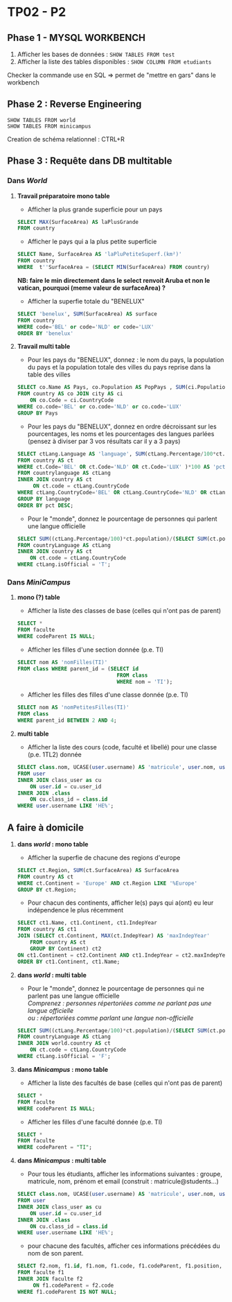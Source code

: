 
# TP02 - P2 
## Phase 1 - MYSQL WORKBENCH 
1. Afficher les bases de données : `SHOW TABLES FROM test`   
2. Afficher la liste des tables disponibles : `SHOW COLUMN FROM etudiants`  
  
Checker la commande use en SQL  => permet de "mettre en gars" dans le workbench  

## Phase 2 : Reverse Engineering 
`SHOW TABLES FROM world`  
`SHOW TABLES FROM minicampus`  
  
Creation de schéma relationnel : CTRL+R   

## Phase 3 : Requête dans DB multitable
### Dans _World_  

1. **Travail préparatoire mono table**
    - Afficher la plus grande superficie pour un pays  
    ```sql
    SELECT MAX(SurfaceArea) AS laPlusGrande  
    FROM country
    ``` 
    - Afficher le pays qui a la plus petite superficie  
    ```sql
    SELECT Name, SurfaceArea AS 'laPluPetiteSuperf.(km²)'
    FROM country
    WHERE  t''SurfaceArea = (SELECT MIN(SurfaceArea) FROM country)
    ```
    **NB: faire le min directement dans le select renvoit Aruba et non le vatican, pourquoi (meme valeur de surfaceArea) ?**   

    - Afficher la superfie totale du "BENELUX"  
    ```sql
    SELECT 'benelux', SUM(SurfaceArea) AS surface
    FROM country
    WHERE code='BEL' or code='NLD' or code='LUX'
    ORDER BY 'benelux'
    ```

2. **Travail multi table**

   - Pour les pays du "BENELUX", donnez : le nom du pays, la population du pays et la population totale des villes du pays reprise dans la table des villes  
    ```sql
    SELECT co.Name AS Pays, co.Population AS PopPays , SUM(ci.Population) AS PopTotVille
    FROM country AS co JOIN city AS ci
    	ON co.Code = ci.CountryCode
    WHERE co.code='BEL' or co.code='NLD' or co.code='LUX'
    GROUP BY Pays
   ```
   - Pour les pays du "BENELUX", donnez en ordre décroissant sur les pourcentages, les noms et les pourcentages des langues parlées
(pensez à diviser par 3 vos résultats car il y a 3 pays)  
    ```sql
    SELECT ctLang.Language AS 'language', SUM(ctLang.Percentage/100*ct.population)/(SELECT SUM(ct.population) 
    FROM country AS ct 
    WHERE ct.Code='BEL' OR ct.Code='NLD' OR ct.Code='LUX' )*100 AS 'pct'
    FROM countrylanguage AS ctLang
    INNER JOIN country AS ct
         ON ct.code = ctLang.CountryCode
    WHERE ctLang.CountryCode='BEL' OR ctLang.CountryCode='NLD' OR ctLang.CountryCode='LUX'
    GROUP BY language
    ORDER BY pct DESC;
    ```
   - Pour le "monde", donnez le pourcentage de personnes qui parlent une langue officielle   
    ```sql
    SELECT SUM((ctLang.Percentage/100)*ct.population)/(SELECT SUM(ct.population) FROM world.country AS ct )*100 AS '%_langueOfficielle'
    FROM countryLanguage AS ctLang
    INNER JOIN country AS ct
        ON ct.code = ctLang.CountryCode
    WHERE ctLang.isOfficial = 'T';
    ```

### Dans _MiniCampus_
1. **mono (?) table**

    - Afficher la liste des classes de base (celles qui n'ont pas de parent)  
    ```sql
    SELECT * 
    FROM faculte 
    WHERE codeParent IS NULL; 
    ```
    - Afficher les filles d'une section donnée (p.e. TI)  
    ```sql
    SELECT nom AS 'nomFilles(TI)' 
    FROM class WHERE parent_id = (SELECT id 
    								FROM class 
                                    WHERE nom = 'TI');
    ```    
    - Afficher les filles des filles d'une classe donnée (p.e. TI)
    ````sql
    SELECT nom AS 'nomPetitesFilles(TI)' 
    FROM class 
    WHERE parent_id BETWEEN 2 AND 4;
    ```` 
2. **multi table**
    - Afficher la liste des cours (code, faculté et libellé) pour une classe (p.e. 1TL2) donnée
    ```sql
    SELECT class.nom, UCASE(user.username) AS 'matricule', user.nom, user.prenom, CONCAT(LCASE(user.username), '@students.ephec.be') AS mail
    FROM user
    INNER JOIN class_user as cu
    	ON user.id = cu.user_id
    INNER JOIN .class
    	ON cu.class_id = class.id
    WHERE user.username LIKE 'HE%'; 
    ```    
    
## A faire à domicile
1. **dans _world_ : mono table**  

      - Afficher la superfie de chacune des regions d'europe  
    ```sql
    SELECT ct.Region, SUM(ct.SurfaceArea) AS SurfaceArea
    FROM country AS ct
    WHERE ct.Continent = 'Europe' AND ct.Region LIKE '%Europe'
    GROUP BY ct.Region;  
    ```       
      - Pour chacun des continents, afficher le(s) pays qui a(ont) eu leur indépendence le plus récemment  
    ```sql
    SELECT ct1.Name, ct1.Continent, ct1.IndepYear
    FROM country AS ct1
    JOIN (SELECT ct.Continent, MAX(ct.IndepYear) AS 'maxIndepYear' 
    	FROM country AS ct 
        GROUP BY Continent) ct2
    ON ct1.Continent = ct2.Continent AND ct1.IndepYear = ct2.maxIndepYear
    ORDER BY ct1.Continent, ct1.Name;    
    ``` 
    
2. **dans _world_ : multi table**  
    - Pour le "monde", donnez le pourcentage de personnes qui ne parlent pas une langue officielle  
     _Comprenez : personnes répertoriées comme ne parlant pas une langue officielle  
     ou : répertoriées comme parlant une langue non-officielle_
    ````sql
    SELECT SUM((ctLang.Percentage/100)*ct.population)/(SELECT SUM(ct.population) FROM country AS ct )*100 AS '%_langueNonOfficielle'
    FROM countryLanguage AS ctLang
    INNER JOIN world.country AS ct
        ON ct.code = ctLang.CountryCode
    WHERE ctLang.isOfficial = 'F';
    ```` 
3. **dans _Minicampus_ : mono table** 

    - Afficher la liste des facultés de base (celles qui n'ont pas de parent)
    ```sql
    SELECT * 
    FROM faculte 
    WHERE codeParent IS NULL;    
    ``` 
    - Afficher les filles d'une faculté donnée (p.e. TI)
    ```sql
    SELECT * 
    FROM faculte 
    WHERE codeParent = "TI";    
    ``` 
4. **dans _Minicampus_ : multi table**  

    - Pour tous les étudiants, afficher les informations suivantes :
        groupe, matricule, nom, prénom et email (construit : matricule@students...)
    ```sql
    SELECT class.nom, UCASE(user.username) AS 'matricule', user.nom, user.prenom, CONCAT(LCASE(user.username), '@students.ephec.be') AS mail
    FROM user
    INNER JOIN class_user as cu
     	ON user.id = cu.user_id
    INNER JOIN .class
      	ON cu.class_id = class.id
    WHERE user.username LIKE 'HE%';    
    ``` 
    - pour chacune des facultés, afficher ces informations précédées du nom de son parent.
    ```sql
    SELECT f2.nom, f1.id, f1.nom, f1.code, f1.codeParent, f1.position, f1.nbEnfants
    FROM faculte f1
    INNER JOIN faculte f2
         ON f1.codeParent = f2.code
    WHERE f1.codeParent IS NOT NULL;    
    ``` 